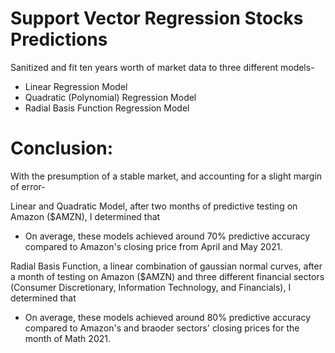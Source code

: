 # Support Vector Regression Stocks Predictions

Sanitized and fit ten years worth of market data to three different models- 
* Linear Regression Model
* Quadratic (Polynomial) Regression Model 
* Radial Basis Function Regression Model

# Conclusion: 
With the presumption of a stable market, and accounting for a slight margin of error-

Linear and Quadratic Model, after two months of predictive testing on Amazon ($AMZN), I determined that
* On average, these models achieved around 70% predictive accuracy compared to Amazon's closing price from April and May 2021. 

Radial Basis Function, a linear combination of gaussian normal curves, after a month of testing on Amazon ($AMZN) and three different financial sectors (Consumer Discretionary, Information Technology, and Financials), I determined that
* On average, these models achieved around 80% predictive accuracy compared to Amazon's and braoder sectors' closing prices for the month of Math 2021. 
